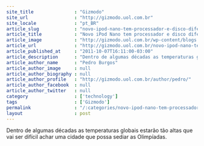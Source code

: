 ```yaml
---
site_title               : "Gizmodo"
site_url                 : "http://gizmodo.uol.com.br"
site_locale              : "pt_BR"
article_slug             : "novo-ipod-nano-tem-processador-e-disco-diferentes"
article_title            : "Novo iPod Nano tem processador e disco diferentes"
article_image            : "http://gizmodo.uol.com.br/wp-content/blogs.dir/8/files/2011/10/Nano-Teardown.jpg"
article_url              : "http://gizmodo.uol.com.br/novo-ipod-nano-tem-processador-e-disco-diferentes/"
article_published_at     : "2011-10-07T16:11:00-03:00"
article_description      : "Dentro de algumas décadas as temperaturas globais estarão tão altas que vai ser difícil achar uma cidade que possa sediar as Olimpíadas."
article_author_name      : "Pedro Burgos"
article_author_image     : null
article_author_biography : null
article_author_profile   : "http://gizmodo.uol.com.br/author/pedro/"
article_author_facebook  : null
article_author_twitter   : null
category                 : ['technology']
tags                     : ['Gizmodo']
permalink                : "/:categories/novo-ipod-nano-tem-processador-e-disco-diferentes/"
layout                   : post
---
```


Dentro de algumas décadas as temperaturas globais estarão tão altas que vai ser difícil achar uma cidade que possa sediar as Olimpíadas.
